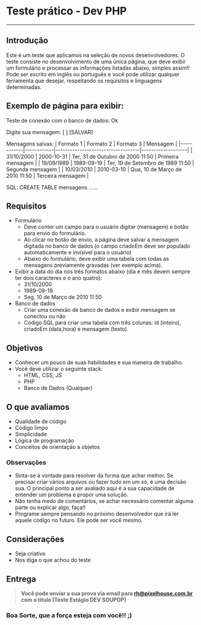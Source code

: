 # Teste prático - Dev PHP

----------

## Introdução
Este é um teste que aplicamos na seleção de novos desenvolvedores.
O teste consiste no desenvolvimento de uma única página, que deve exibir um formulário e processar as informações listadas abaixo, simples assim!!
Pode ser escrito em inglês ou português e você pode utilizar qualquer ferramenta que desejar, respeitando os requisitos e linguagens determinadas.

## Exemplo de página para exibir:

  Teste de conexão com o banco de dados: Ok
  
  Digite sua mensagem: [            ]   [SALVAR]
  
  Mensagens salvas:
  | Formato 1  | Formato 2  | Formato 3                         | Mensagem          |
  |------------|------------|-----------------------------------|-------------------|
  | 31/10/2000 | 2000-10-31 | Ter, 31 de Outubro de 2000 11:50  | Primeira mensagem |
  | 19/09/1989 | 1989-09-19 | Ter, 19 de Setembro de 1989 11:50 | Segunda mensagem  |
  | 10/03/2010 | 2010-03-10 | Qua, 10 de Março de 2010 11:50    | Terceira mensagem |

  SQL: CREATE TABLE mensagens ......

## Requisitos
- Formulário
  - Deve conter um campo para o usuário digitar (mensagem) e botão para envio do formulário.
  - Ao clicar no botão de envio, a página deve salvar a mensagem digitada no banco de dados (o campo criadoEm deve ser populado automaticamente e invisível para o usuário)
  - Abaixo do formulário, deve exibir uma tabela com todas as mensagens previamente gravadas (ver exemplo acima).
- Exibir a data do dia nos três formatos abaixo (dia e mês devem sempre ter dois caracteres e o ano quatro):
  - 31/10/2000
  - 1989-09-19
  - Seg, 10 de Março de 2010 11:50
- Banco de dados
  - Criar uma conexão de banco de dados e exibir mensagem se conectou ou não
  - Código SQL para criar uma tabela com três colunas: id (inteiro), criadoEm (data,hora) e mensagem (texto).

## Objetivos  
- Conhecer um pouco de suas habilidades e sua maneira de trabalho.
- Você deve utilizar o seguinte stack:
	- HTML, CSS, JS	
	- PHP
	- Banco de Dados (Qualquer)

## O que avaliamos
- Qualidade de código  
- Código limpo
- Simplicidade
- Lógica de programação
- Conceitos de orientação a objetos

### Observações
- Sinta-se à vontade para resolver da forma que achar melhor. Se precisar criar vários arquivos ou fazer tudo em um só, é uma decisão sua. O principal ponto a ser avaliado aqui é a sua capacidade de entender um problema e propor uma solução. 
- Não tenha medo de comentários, se achar necessário comentar alguma parte ou explicar algo, faça!!
- Programe sempre pensando no próximo desenvolvedor que irá ler aquele código no futuro. Ele pode ser você mesmo.

## Considerações
- Seja criativo  
- Nos diga o que achou do teste

## Entrega
>**Você pode enviar a sua prova via email para rh@pixelhouse.com.br**
**com o título [Teste Estágio DEV SOUPOP]**

### Boa Sorte, que a força esteja com você!! ;)

